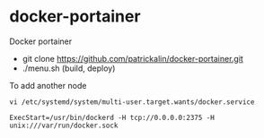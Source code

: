 # docker-portainer
Docker portainer

- git clone https://github.com/patrickalin/docker-portainer.git
- ./menu.sh (build, deploy)

To add another node

    vi /etc/systemd/system/multi-user.target.wants/docker.service
    
    ExecStart=/usr/bin/dockerd -H tcp://0.0.0.0:2375 -H unix:///var/run/docker.sock

